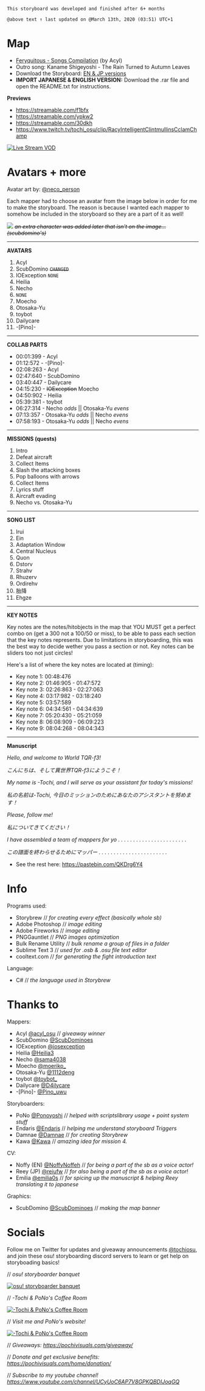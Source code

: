 `This storyboard was developed and finished after 6+ months`

`@above text ↑ last updated on @March 13th, 2020 (03:51) UTC+1`

# Map
- [Feryquitous - Songs Compilation](https://osu.ppy.sh/beatmapsets/1124097#osu/2348896 "Feryquitous - Songs Compilation") (by Acyl)
- Outro song: Kaname Shigeyoshi - The Rain Turned to Autumn Leaves
- Download the Storyboard: [EN & JP versions](http://www.mediafire.com/folder/ukzfrnwj9wdfi/(Acyl)_Feryquitous_-_Songs_Compilation "EN & JP versions")
- **IMPORT JAPANESE & ENGLISH VERSION:** Download the .rar file and open the README.txt for instructions.


**Previews**
- https://streamable.com/f1bfx
- https://streamable.com/ypkw2
- https://streamable.com/30dkh
- https://www.twitch.tv/tochi_osu/clip/RacyIntelligentClintmullinsCclamChamp

[![Live Stream VOD](https://i.imgur.com/fak8rDk.jpg "Live Stream VOD")](https://www.twitch.tv/tochi_osu/clip/RacyIntelligentClintmullinsCclamChamp "Live Stream VOD")

# Avatars + more

Avatar art by: [@neco_person](https://twitter.com/neco_person "@neco_person")

Each mapper had to choose an avatar from the image below in order for me to make the storyboard. The reason is because I wanted each mapper to somehow be included in the storyboard so they are a part of it as well!

![](https://i.imgur.com/vmmgb4A.jpg)
~~*an extra character was added later that isn't on the image... (scubdomino's)*~~


------------


**AVATARS**

1. Acyl
2. ScubDomino ~~`CHANGED`~~
3. IOException `NONE`
4. Heilia
5. Necho
6. `NONE`
7. Moecho
8. Otosaka-Yu
9. toybot
10. Dailycare
11. -[Pino]-

------------


**COLLAB PARTS**

- 00:01:399 - Acyl
- 01:12:572 - -[Pino]-
- 02:08:263 - Acyl
- 02:47:640 - ScubDomino
- 03:40:447 - Dailycare
- 04:15:230 - ~~IOException~~ Moecho
- 04:50:902 - Heilia
- 05:39:381 - toybot
- 06:27:314 - Necho *odds*  || Otosaka-Yu *evens*
- 07:13:357 - Otosaka-Yu *odds*  || Necho *evens*
- 07:58:193 - Otosaka-Yu *odds*  || Necho *evens*

------------


**MISSIONS (quests)**

1. Intro
2. Defeat aircraft
3. Collect Items
4. Slash the attacking boxes
5. Pop balloons with arrows
6. Collect Items
7. Lyrics stuff
8. Aircraft evading
9. Necho vs. Otosaka-Yu

------------

**SONG LIST**

1. Irui
2. Ein
3. Adaptation Window
4. Central Nucleus
5. Quon
6. Dstorv
7. Strahv
8. Rhuzerv
9. Ordirehv
10. 胎降 
11. Ehgze

------------

**KEY NOTES**

Key notes are the notes/hitobjects in the map that YOU MUST get a perfect combo on (get a 300 not a 100/50 or miss), to be able to pass each section that the key notes represents. Due to limitations in storyboarding, this was the best way to decide wether you pass a section or not. Key notes can be sliders too not just circles!

Here's a list of where the key notes are located at (timing):
- Key note 1: 00:48:476
- Key note 2: 01:46:905 - 01:47:572
- Key note 3: 02:26:863 - 02:27:063
- Key note 4: 03:17:982 - 03:18:240
- Key note 5: 03:57:589
- Key note 6: 04:34:561 - 04:34:639
- Key note 7: 05:20:430 - 05:21:059
- Key note 8: 06:08:909 - 06:09:223
- Key note 9: 08:04:268 - 08:04:343


------------


**Manuscript**

*Hello, and welcome to World TQR-f3!*

*こんにちは、そして異世界TQR-f3にようこそ！*

*My name is -Tochi, and I will serve as your assistant for today's missions!*

*私の名前は-Tochi, 今日のミッションのためにあなたのアシスタントを努めます！*

*Please, follow me!*

*私についてきてください！*

 
*I have assembled a team of mappers for yo . . . . . . . . . . . . . . . . . . . . . . .*

*この譜面を終わらせるためにマッパー . . . . . . . . . . . . . . . . . . . . . . .*


- See the rest here: https://pastebin.com/QKDrg6Y4



# Info
Programs used:
- Storybrew // *for creating every effect (basically whole sb)*
- Adobe Photoshop // *image editing*
- Adobe Fireworks // *image editing*
- PNGGauntlet // *PNG images optimization*
- Bulk Rename Utility // *bulk rename a group of files in a folder*
- Sublime Text 3 // *used for .osb & .osu file text editor*
- cooltext.com // *for generating the fight introduction text*

Language:
- C# // *the language used in Storybrew*

# Thanks to
Mappers:
- Acyl [@acyl_osu](https://twitter.com/acyl_osu "@acyl_osu") // *giveaway winner*
- ScubDomino [@ScubDominoes](https://twitter.com/ScubDominoes "@ScubDominoes")
- IOException [@iosexception](https://twitter.com/iosexception "@iosexception")
- Heilia [@Heilia3](https://twitter.com/Heilia3 "@Heilia3")
- Necho [@sama4038](https://twitter.com/sama4038 "@sama4038")
- Moecho [@moeriko_](https://twitter.com/moeriko_ "@moeriko_")
- Otosaka-Yu [@1112deng](https://twitter.com/coredepaint "@1112deng")
- toybot [@toybot_](https://twitter.com/toybot_ "@toybot_")
- Dailycare [@D4ilycare](https://twitter.com/D4ilycare "@D4ilycare")
- -[Pino]- [@Pino_uwu](https://twitter.com/Pino_uwu "@Pino_uwu")

Storyboarders:
- PoNo [@Ponoyoshi](https://twitter.com/Ponoyoshi "@Ponoyoshi") // *helped with scriptslibrary usage + point system stuff* 
- Endaris [@Endaris](https://osu.ppy.sh/users/392866 "@Endaris") // *helping me understand storyboard Triggers*
- Damnae [@Damnae](https://osu.ppy.sh/users/989377 "@Damnae") // *for creating Storybrew*
- Kawa [@Kawa](https://osu.ppy.sh/users/4588894 "@Kawa") // *amazing idea for mission 4.*

CV:
- Noffy (EN) [@NoffyNoffeh](https://twitter.com/NoffyNoffeh "@NoffyNoffeh") // *for being a part of the sb as a voice actor!*
- Reey (JP) [@reiufw](https://twitter.com/reiufw "@reiufw") // *for also being a part of the sb as a voice actor!*
- Emilia [@emilia0s](https://twitter.com/emilia0s "@emilia0s") // *for spicing up the manuscript & helping Reey translating it to japanese*

Graphics:
- ScubDomino [@ScubDominoes](https://twitter.com/ScubDominoes "@ScubDominoes") // *making the map banner*

# Socials
Follow me on Twitter for updates and giveaway announcements [@tochiosu](https://twitter.com/TochiOsu "@tochiosu"), and join these osu! storyboarding discord servers to learn or get help on storyboading basics!

// *osu! storyboarder banquet*

[![osu! storyboarder banquet](https://cdn.discordapp.com/icons/203050773645492224/18918f6e14a100739cd135f9e752ae1e.webp "osu! storyboarder banquet")](https://discord.gg/B8NX7YW "osu! storyboarder banquet")

// *-Tochi & PoNo's Coffee Room*

[![-Tochi & PoNo's Coffee Room](https://cdn.discordapp.com/icons/501887495445807135/e6d74c7e94b27819f21b14acc05dae92.webp "-Tochi & PoNo's Coffee Room")](https://discord.gg/QZjD3yb "-Tochi & PoNo's Coffee Room")

// *Visit me and PoNo's website!*

[![-Tochi & PoNo's Coffee Room](https://i.imgur.com/KUfhZWf.png "-Tochi & PoNo's Coffee Room")](https://pochivisuals.com/ "-Tochi & PoNo's Coffee Room")

// *Giveaways:
https://pochivisuals.com/giveaway/*

// *Donate and get exclusive benefits:
https://pochivisuals.com/home/donation/*

// *Subscribe to my youtube channel!
https://www.youtube.com/channel/UCyUoC6AP7V8GPKQBDIJoqGQ*

